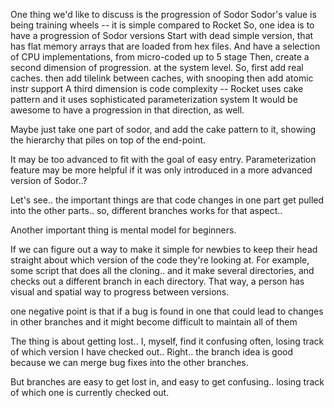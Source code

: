 One thing we'd like to discuss is the progression of Sodor
Sodor's value is being training wheels -- it is simple compared to Rocket
So, one idea is to have a progression of Sodor versions
Start with dead simple version, that has flat memory arrays that are loaded from hex files.
And have a selection of CPU implementations, from micro-coded up to 5 stage
Then, create a second dimension of progression.
at the system level.
So, first add real caches.
then add tilelink between caches, with snooping
then add atomic instr support 
A third dimension is code complexity -- Rocket uses cake pattern and it uses sophisticated parameterization system 
It would be awesome to have a progression in that direction, as well.

Maybe just take one part of sodor, and add the cake pattern to it, showing the hierarchy that piles on top of the end-point.

It may be too advanced to fit with the goal of easy entry. Parameterization feature may be more helpful if it was only introduced in a more advanced version of Sodor..?

Let's see..  the important things are that code changes in one part get pulled into the other parts..
so, different branches works for that aspect..

Another important thing is mental model for beginners.

If we can figure out a way to make it simple for newbies to keep their head straight about which version of the code they're looking at. For example, some script that does all the cloning..  and it make several directories, and checks out a different branch in each directory. That way, a person has visual and spatial way to progress between versions.

one negative point is that if a bug is found in one that could lead to changes in other branches and it might become difficult to maintain all of them

The thing is about getting lost..  I, myself, find it confusing often, losing track of which version I have checked out..
Right..  the branch idea is good because we can merge bug fixes into the other branches.

But branches are easy to get lost in, and easy to get confusing..  losing track of which one is currently checked out.